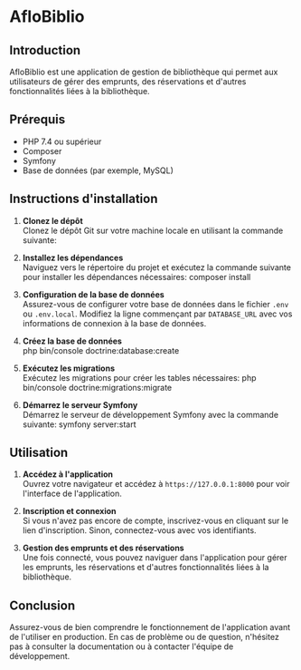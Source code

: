 # AfloBiblio

## Introduction

AfloBiblio est une application de gestion de bibliothèque qui permet aux utilisateurs de gérer des emprunts, des réservations et d'autres fonctionnalités liées à la bibliothèque.

## Prérequis

- PHP 7.4 ou supérieur
- Composer
- Symfony
- Base de données (par exemple, MySQL)

## Instructions d'installation

1. **Clonez le dépôt**  
   Clonez le dépôt Git sur votre machine locale en utilisant la commande suivante:

2. **Installez les dépendances**  
   Naviguez vers le répertoire du projet et exécutez la commande suivante pour installer les dépendances nécessaires:
   composer install

3. **Configuration de la base de données**  
   Assurez-vous de configurer votre base de données dans le fichier `.env` ou `.env.local`. Modifiez la ligne commençant par `DATABASE_URL` avec vos informations de connexion à la base de données.

4. **Créez la base de données**  
   php bin/console doctrine:database:create

5. **Exécutez les migrations**  
   Exécutez les migrations pour créer les tables nécessaires:
   php bin/console doctrine:migrations:migrate

6. **Démarrez le serveur Symfony**  
   Démarrez le serveur de développement Symfony avec la commande suivante:
   symfony server:start

## Utilisation

1. **Accédez à l'application**  
   Ouvrez votre navigateur et accédez à `https://127.0.0.1:8000` pour voir l'interface de l'application.

2. **Inscription et connexion**  
   Si vous n'avez pas encore de compte, inscrivez-vous en cliquant sur le lien d'inscription. Sinon, connectez-vous avec vos identifiants.

3. **Gestion des emprunts et des réservations**  
   Une fois connecté, vous pouvez naviguer dans l'application pour gérer les emprunts, les réservations et d'autres fonctionnalités liées à la bibliothèque.

## Conclusion

Assurez-vous de bien comprendre le fonctionnement de l'application avant de l'utiliser en production. En cas de problème ou de question, n'hésitez pas à consulter la documentation ou à contacter l'équipe de développement.
